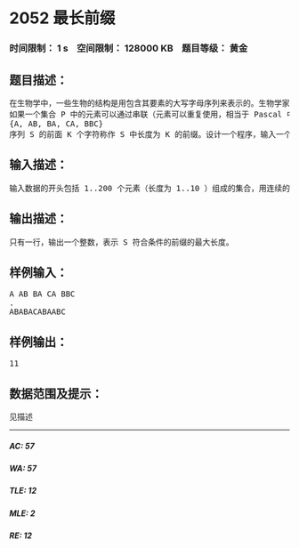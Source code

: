 # 2052 最长前缀   
### 时间限制： 1 s&nbsp;&nbsp;&nbsp;&nbsp;空间限制： 128000 KB&nbsp;&nbsp;&nbsp;&nbsp;题目等级： 黄金  
## 题目描述：  

<pre>
在生物学中，一些生物的结构是用包含其要素的大写字母序列来表示的。生物学家对于把长的序列分解成较短的序列（即元素）很感兴趣。
如果一个集合 P 中的元素可以通过串联（元素可以重复使用，相当于 Pascal 中的 “+” 运算符）组成一个序列 S ，那么我们认为序列 S 可以分解为 P 中的元素。元素不一定要全部出现（如下例中BBC就没有出现）。举个例子，序列 ABABACABAAB 可以分解为下面集合中的元素：
{A, AB, BA, CA, BBC}
序列 S 的前面 K 个字符称作 S 中长度为 K 的前缀。设计一个程序，输入一个元素集合以及一个大写字母序列 S ，设S'是序列S的最长前缀，使其可以分解为给出的集合P中的元素，求S'的长度K。
</pre>
  
  
## 输入描述：  

<pre>
输入数据的开头包括 1..200 个元素（长度为 1..10 ）组成的集合，用连续的以空格分开的字符串表示。字母全部是大写，数据可能不止一行。元素集合结束的标志是一个只包含一个 “.” 的行。集合中的元素没有重复。接着是大写字母序列 S ，长度为 1..200,000 ，用一行或者多行的字符串来表示，每行不超过 76 个字符。换行符并不是序列 S 的一部分。
</pre>
  
  
## 输出描述：  

<pre>
只有一行，输出一个整数，表示 S 符合条件的前缀的最大长度。
</pre>
  
  
## 样例输入：  

<pre>
A AB BA CA BBC
.
ABABACABAABC
</pre>
  
  
## 样例输出：  

<pre>
11
</pre>
  
  
## 数据范围及提示：  

<pre>
见描述
</pre>
  
  
***  

##### AC: 57  
##### WA: 57  
##### TLE: 12  
##### MLE: 2  
##### RE: 12  
